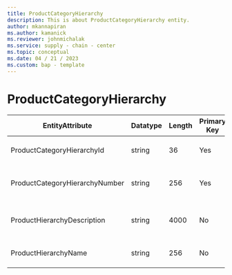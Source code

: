 ```yaml
---
title: ProductCategoryHierarchy
description: This is about ProductCategoryHierarchy entity.
author: mkannapiran
ms.author: kamanick
ms.reviewer: johnmichalak
ms.service: supply - chain - center
ms.topic: conceptual
ms.date: 04 / 21 / 2023
ms.custom: bap - template
---
```


# **ProductCategoryHierarchy**

|	EntityAttribute	|	Datatype	|	Length	|	Primary Key	|	Description	|
|---------------|--------|------|----------|-----------|
|	ProductCategoryHierarchyId	|	string	|	36	|	Yes	|	Product category hierarchy Id	|
|	ProductCategoryHierarchyNumber	|	string	|	256	|	Yes	|	Product category hierarchy number	|
|	ProductHierarchyDescription	|	string	|	4000	|	No	|	Description of the product hierarchy	|
|	ProductHierarchyName	|	string	|	256	|	No	|	Name of the product hierarchy	|
